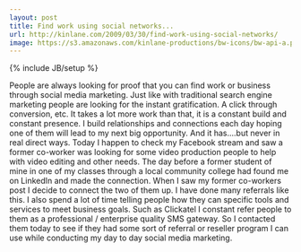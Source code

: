 ```yaml
---
layout: post
title: Find work using social networks...
url: http://kinlane.com/2009/03/30/find-work-using-social-networks/
image: https://s3.amazonaws.com/kinlane-productions/bw-icons/bw-api-a.png
---
```

{% include JB/setup %}
<p>
     People are always looking for proof that you can find work or business through social media marketing. Just like with traditional search engine marketing people are looking for the instant gratification. A click through conversion, etc. It takes a lot more work than that, it is a constant build and constant presence. I build relationships and connections each day hoping one of them will lead to my next big opportunity. And it has....but never in real direct ways. Today I happen to check my Facebook stream and saw a former co-worker was looking for some video production people to help with video editing and other needs. The day before a former student of mine in one of my classes through a local community college had found me on LinkedIn and made the connection. When I saw my former co-workers post I decide to connect the two of them up. I have done many referrals like this. I also spend a lot of time telling people how they can specific tools and services to meet business goals. Such as Clickatel I constant refer people to them as a professional / enterprise quality SMS gateway. So I contacted them today to see if they had some sort of referral or reseller program I can use while conducting my day to day social media marketing.
</p>